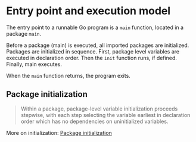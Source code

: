 # Entry point and execution model

The entry point to a runnable Go program is a `main` function, located in a package `main`.

Before a package (main) is executed, all imported packages are initialized.
Packages are initialized in sequence. First, package level variables are
executed in declaration order. Then the `init` function runs, if defined.
Finally, main executes.

When the `main` function returns, the program exits.

## Package initialization

> Within a package, package-level variable initialization proceeds stepwise,
> with each step selecting the variable earliest in declaration order which has
> no dependencies on uninitialized variables.

More on initialization: [Package initialization](https://golang.org/ref/spec#Package_initialization)

